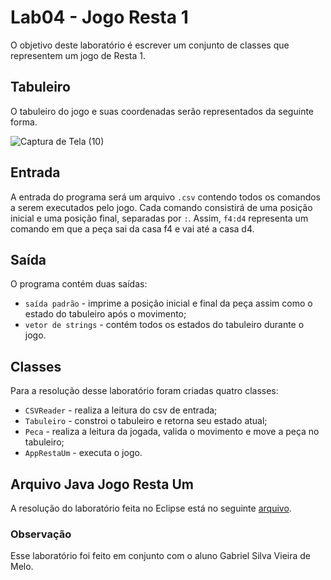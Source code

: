 # Lab04 - Jogo Resta 1

O objetivo deste laboratório é escrever um conjunto de classes que representem um jogo de Resta 1.

## Tabuleiro

O tabuleiro do jogo e suas coordenadas serão representados da seguinte forma.

![Captura de Tela (10)](https://user-images.githubusercontent.com/42322108/115715756-d9b18b00-a34e-11eb-9fcd-d02d3cef1263.png)

## Entrada

A entrada do programa será um arquivo `.csv` contendo todos os comandos a serem executados pelo jogo. Cada comando consistirá de uma posição inicial e uma posição final, separadas por `:`. Assim, `f4:d4` representa um comando em que a peça sai da casa f4 e vai até a casa d4.

## Saída 

O programa contém duas saídas:

* `saída padrão` - imprime a posição inicial e final da peça assim como o estado do tabuleiro após o movimento;
*  `vetor de strings` - contém todos os estados do tabuleiro durante o jogo.

## Classes

Para a resolução desse laboratório foram criadas quatro classes:

* `CSVReader` - realiza a leitura do csv de entrada;
* `Tabuleiro` - constroi o tabuleiro e retorna seu estado atual;
*  `Peca` - realiza a leitura da jogada, valida o movimento e move a peça no tabuleiro;
*  `AppRestaUm` - executa o jogo.


## Arquivo Java Jogo Resta Um

A resolução do laboratório feita no Eclipse está no seguinte [arquivo](https://github.com/HannahPlath/MC322/blob/main/Lab04/src/).

### Observação

Esse laboratório foi feito em conjunto com o aluno Gabriel Silva Vieira de Melo.
